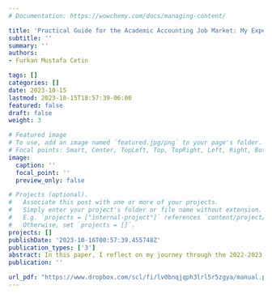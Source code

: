 ```yaml
---
# Documentation: https://wowchemy.com/docs/managing-content/

title: 'Practical Guide for the Academic Accounting Job Market: My Experience'
subtitle: ''
summary: ''
authors:
- Furkan Mustafa Cetin

tags: []
categories: []
date: 2023-10-15
lastmod: 2023-10-15T18:57:39-06:00
featured: false
draft: false
weight: 3

# Featured image
# To use, add an image named `featured.jpg/png` to your page's folder.
# Focal points: Smart, Center, TopLeft, Top, TopRight, Left, Right, BottomLeft, Bottom, BottomRight.
image:
  caption: ''
  focal_point: ''
  preview_only: false

# Projects (optional).
#   Associate this post with one or more of your projects.
#   Simply enter your project's folder or file name without extension.
#   E.g. `projects = ["internal-project"]` references `content/project/deep-learning/index.md`.
#   Otherwise, set `projects = []`.
projects: []
publishDate: '2023-10-16T00:57:39.455748Z'
publication_types: ['3']
abstract: In this paper, I reflect on my journey through the 2022-2023 Academic Accounting Rookie Job Market, an experience shaped by both traditional challenges and the evolving landscape of post-COVID academia. Predominantly focusing on the schools that are active in the US market, I also navigated interactions with European institutions. This journey culminated in my appointment at the London School of Economics, a position that fills me with deep honor. I owe immense gratitude to my mentors who illuminated my path, and I aspire to give back by sharing the valuable advice and firsthand experiences I gathered. While this paper seeks to assist future job market candidates by shedding light on the intricacies of job applications, interviews, flyouts, offers, and the emotional roller coaster of the hiring process, it remains a reflection of my personal experiences. Consequently, readers are advised to engage with its content judiciously.
publication: ''

url_pdf: "https://www.dropbox.com/scl/fi/lv0bnqjqph3lrl5r5zgya/manual.pdf?rlkey=0b430p7zb2exxjftdjzgqbdtr&dl=0"
---
```


